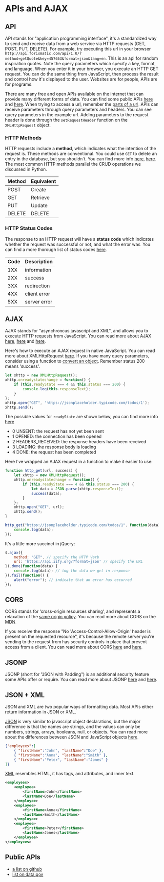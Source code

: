 
# APIs and AJAX

## API

API stands for "application programming interface", it's a standardized way to send and receive data from a web service via HTTP requests (GET, POST, PUT, DELETE). For example, try executing this url in your browser `http://api.forismatic.com/api/1.0/?method=getQuote&key=457653&format=json&lang=en`. This is an api for random inspiration quotes. Note the query parameters which specify a key, format, and language. When you enter it in your browser, you execute an HTTP GET request. You can do the same thing from JavaScript, then process the result and control how it's displayed to the user. Websites are for people, APIs are for programs.

There are many free and open APIs available on the internet that can provide many different forms of data. You can find some public APIs [here](https://github.com/toddmotto/public-apis) and [here](https://catalog.data.gov/dataset?q=-aapi+api+OR++res_format%3Aapi#topic=developers_navigation). When trying to access a url, remember the [parts of a url](https://doepud.co.uk/images/blogs/complex_url.png). APIs can receive parameters through query parameters and headers. You can see query parameters in the example url. Adding parameters to the request header is done through the `setRequestHeader` function on the `XMLHttpRequest` object.



### HTTP Methods

HTTP requests include a **method**, which indicates what the intention of the request is. These methods are conventional. You could use `GET` to delete an entry in the database, but you shouldn't. You can find more info [here](https://developer.mozilla.org/en-US/docs/Web/HTTP/Methods), [here](https://en.wikipedia.org/wiki/Hypertext_Transfer_Protocol#Request_methods). The most common HTTP methods parallel the CRUD operations we discussed in Python.

| Method | Equivalent |
| ---    | ---        |
| POST   | Create     |
| GET    | Retrieve   |
| PUT    | Update     |
| DELETE | DELETE     |


### HTTP Status Codes

The response to an HTTP request will have a **status code** which indicates whether the request was successful or not, and what the error was. You can find a more thorough list of status codes [here](https://en.wikipedia.org/wiki/List_of_HTTP_status_codes).

| Code | Description  |
| ---  | ---          |
| 1XX  | information  |
| 2XX  | success      |
| 3XX  | redirection  |
| 4XX  | client error |
| 5XX  | server error |


## AJAX

AJAX stands for "asynchronous javascript and XML", and allows you to execute HTTP requests from JavaScript. You can read more about AJAX [here](https://developer.mozilla.org/en-US/docs/AJAX/Getting_Started), [here](https://developer.mozilla.org/en-US/docs/AJAX) and [here](https://www.w3schools.com/xml/ajax_intro.asp).


Here's how to execute an AJAX request in native JavaScript. You can read more about XMLHttpRequest [here](https://developer.mozilla.org/en-US/docs/Web/API/XMLHttpRequest/Using_XMLHttpRequest). If you have many query parameters, consider using a function to [convert an object](https://stackoverflow.com/questions/111529/how-to-create-query-parameters-in-javascript). Remember status 200 means 'success'.

```javascript
let xhttp = new XMLHttpRequest();
xhttp.onreadystatechange = function() {
    if (this.readyState === 4 && this.status === 200) {
        console.log(this.responseText);
    }
};
xhttp.open("GET", 'https://jsonplaceholder.typicode.com/todos/1');
xhttp.send();
```

The possible values for `readyState` are shown below, you can find more info [here](https://developer.mozilla.org/en-US/docs/Web/API/XMLHttpRequest/readyState)
- 0 UNSENT: the request has not yet been sent
- 1 OPENED: the connection has been opened
- 2 HEADERS_RECEIVED: the response headers have been received
- 3 LOADING: the response body is loading
- 4 DONE: the request has been completed

Here I've wrapped an AJAX request in a function to make it easier to use:

```javascript
function http_get(url, success) {
    let xhttp = new XMLHttpRequest();
    xhttp.onreadystatechange = function() {
        if (this.readyState === 4 && this.status === 200) {
            let data = JSON.parse(xhttp.responseText);
            success(data);
        }
    };
    xhttp.open("GET", url);
    xhttp.send();
}

http_get("https://jsonplaceholder.typicode.com/todos/1", function(data) {
    console.log(data);
});
```

It's a little more succinct in jQuery:

```javascript
$.ajax({
    method: "GET", // specify the HTTP Verb
    url: 'https://api.iify.org/?format=json' // specify the URL
}).done(function(data) {
    console.log(data); // log the data we get in response
}).fail(function() {
    alert("error"); // indicate that an error has occurred
});
```

## CORS

CORS stands for 'cross-origin resources sharing', and represents a relaxation of the [same origin policy](https://en.wikipedia.org/wiki/Same-origin_policy). You can read more about CORS on the [MDN](https://developer.mozilla.org/en-US/docs/Web/HTTP/CORS).

If you receive the response "No 'Access-Control-Allow-Origin' header is present on the requested resource", it's because the remote server you're sending to the request from has security controls in place that prevent access from a client. You can read more about CORS [here](https://stackoverflow.com/questions/43871637/no-access-control-allow-origin-header-is-present-on-the-requested-resource-whe) and [here](https://security.stackexchange.com/questions/108835/how-does-cors-prevent-xss).


## JSONP

JSONP (short for "JSON with Padding") is an additional security feature some APIs offer or require. You can read more about JSONP [here](https://stackoverflow.com/questions/3839966/can-anyone-explain-what-jsonp-is-in-layman-terms) and [here](https://stackoverflow.com/questions/16097763/jsonp-callback-function).


## JSON + XML

JSON and XML are two popular ways of formatting data. Most APIs either return information in JSON or XML.

[JSON](http://www.json.org/) is very similar to javascript object declarations, but the major difference is that the names are strings, and the values can only be numbers, strings, arrays, booleans, null, or objects. You can read more about the differences between JSON and JavaScript objects [here](https://stackoverflow.com/questions/8294088/javascript-object-vs-json).

```json
{"employees":[
    { "firstName":"John", "lastName":"Doe" },
    { "firstName":"Anna", "lastName":"Smith" },
    { "firstName":"Peter", "lastName":"Jones" }
]}
```

[XML](https://developer.mozilla.org/en-US/docs/XML_Introduction) resembles HTML, it has tags, and attributes, and inner text.

```xml
<employees>
    <employee>
        <firstName>John</firstName>
        <lastName>Doe</lastName>
    </employee>
    <employee>
        <firstName>Anna</firstName>
        <lastName>Smith</lastName>
    </employee>
    <employee>
        <firstName>Peter</firstName>
        <lastName>Jones</lastName>
    </employee>
</employees>
```

## Public APIs

- [a list on github](https://github.com/toddmotto/public-apis)
- [list on data.gov](https://catalog.data.gov/dataset?q=-aapi+api+OR++res_format%3Aapi#topic=developers_navigation)